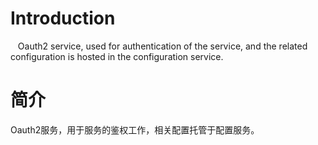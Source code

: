 # Introduction
   Oauth2 service, used for authentication of the service, and the related configuration is hosted in the configuration service.
   
# 简介
  Oauth2服务，用于服务的鉴权工作，相关配置托管于配置服务。
